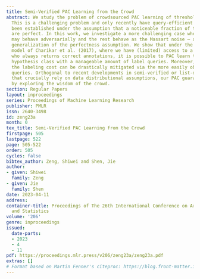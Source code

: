 ```yaml
---
title: Semi-Verified PAC Learning from the Crowd
abstract: We study the problem of crowdsourced PAC learning of threshold functions.
  This is a challenging problem and only recently have query-efficient algorithms
  been established under the assumption that a noticeable fraction of the workers
  are perfect. In this work, we investigate a more challenging case where the majority
  may behave adversarially and the rest behave as the Massart noise – a significant
  generalization of the perfectness assumption. We show that under the semi-verified
  model of Charikar et al. (2017), where we have (limited) access to a trusted oracle
  who always returns correct annotations, it is possible to PAC learn the underlying
  hypothesis class with a manageable amount of label queries. Moreover, we show that
  the labeling cost can be drastically mitigated via the more easily obtained comparison
  queries. Orthogonal to recent developments in semi-verified or list-decodable learning
  that crucially rely on data distributional assumptions, our PAC guarantee holds
  by exploring the wisdom of the crowd.
section: Regular Papers
layout: inproceedings
series: Proceedings of Machine Learning Research
publisher: PMLR
issn: 2640-3498
id: zeng23a
month: 0
tex_title: Semi-Verified PAC Learning from the Crowd
firstpage: 505
lastpage: 522
page: 505-522
order: 505
cycles: false
bibtex_author: Zeng, Shiwei and Shen, Jie
author:
- given: Shiwei
  family: Zeng
- given: Jie
  family: Shen
date: 2023-04-11
address:
container-title: Proceedings of The 26th International Conference on Artificial Intelligence
  and Statistics
volume: '206'
genre: inproceedings
issued:
  date-parts:
  - 2023
  - 4
  - 11
pdf: https://proceedings.mlr.press/v206/zeng23a/zeng23a.pdf
extras: []
# Format based on Martin Fenner's citeproc: https://blog.front-matter.io/posts/citeproc-yaml-for-bibliographies/
---
```


